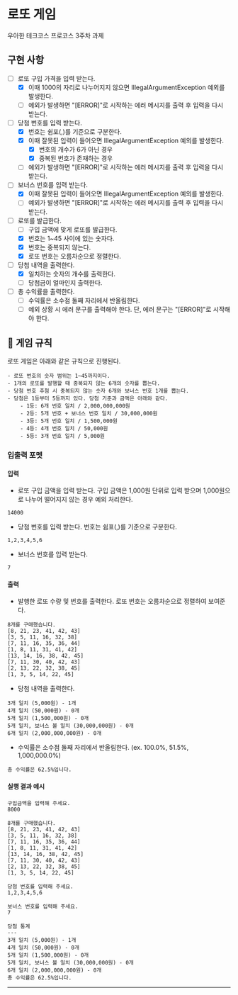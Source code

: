 # 로또 게임

우아한 테크코스 프로코스 3주차 과제

## 구현 사항

- [ ] 로또 구입 가격을 입력 받는다.
    - [x] 이때 1000의 자리로 나누어지지 않으면 IllegalArgumentException 예외를 발생한다.
    - [ ] 예외가 발생하면 "[ERROR]"로 시작하는 에러 메시지를 출력 후 입력을 다시 받는다.
- [ ] 당첨 번호를 입력 받는다.
    - [x] 번호는 쉼포(,)를 기준으로 구분한다.
    - [x] 이때 잘못된 입력이 들어오면 IllegalArgumentException 예외를 발생한다.
        - [x] 번호의 개수가 6가 아닌 경우
        - [x] 중복된 번호가 존재하는 경우
    - [ ] 예외가 발생하면 "[ERROR]"로 시작하는 에러 메시지를 출력 후 입력을 다시 받는다.
- [ ] 보너스 번호를 입력 받는다.
    - [x] 이때 잘못된 입력이 들어오면 IllegalArgumentException 예외를 발생한다.
    - [ ] 예외가 발생하면 "[ERROR]"로 시작하는 에러 메시지를 출력 후 입력을 다시 받는다.
- [ ] 로또를 발급한다.
    - [ ] 구입 금액에 맞게 로또를 발급한다.
    - [x] 번호는 1~45 사이에 있는 숫자다.
    - [x] 번호는 중복되지 않는다.
    - [x] 로또 번호는 오름차순으로 정렬한다.
- [ ] 당첨 내역을 출력한다.
    - [x] 일치하는 숫자의 개수를 출력한다.
    - [ ] 당첨금이 얼마인지 출력한다.
- [ ] 총 수익률을 출력한다.
    - [ ] 수익률은 소수점 둘째 자리에서 반올림한다.
    - [ ] 예외 상황 시 에러 문구를 출력해야 한다. 단, 에러 문구는 "[ERROR]"로 시작해야 한다.

## 🚀 게임 규칙

로또 게임은 아래와 같은 규칙으로 진행된다.

```
- 로또 번호의 숫자 범위는 1~45까지이다.
- 1개의 로또를 발행할 때 중복되지 않는 6개의 숫자를 뽑는다.
- 당첨 번호 추첨 시 중복되지 않는 숫자 6개와 보너스 번호 1개를 뽑는다.
- 당첨은 1등부터 5등까지 있다. 당첨 기준과 금액은 아래와 같다.
    - 1등: 6개 번호 일치 / 2,000,000,000원
    - 2등: 5개 번호 + 보너스 번호 일치 / 30,000,000원
    - 3등: 5개 번호 일치 / 1,500,000원
    - 4등: 4개 번호 일치 / 50,000원
    - 5등: 3개 번호 일치 / 5,000원
```

### 입출력 포멧

#### 입력

- 로또 구입 금액을 입력 받는다. 구입 금액은 1,000원 단위로 입력 받으며 1,000원으로 나누어 떨어지지 않는 경우 예외 처리한다.

```
14000
```

- 당첨 번호를 입력 받는다. 번호는 쉼표(,)를 기준으로 구분한다.

```
1,2,3,4,5,6
```

- 보너스 번호를 입력 받는다.

```
7
```

#### 출력

- 발행한 로또 수량 및 번호를 출력한다. 로또 번호는 오름차순으로 정렬하여 보여준다.

```
8개를 구매했습니다.
[8, 21, 23, 41, 42, 43] 
[3, 5, 11, 16, 32, 38] 
[7, 11, 16, 35, 36, 44] 
[1, 8, 11, 31, 41, 42] 
[13, 14, 16, 38, 42, 45] 
[7, 11, 30, 40, 42, 43] 
[2, 13, 22, 32, 38, 45] 
[1, 3, 5, 14, 22, 45]
```

- 당첨 내역을 출력한다.

```
3개 일치 (5,000원) - 1개
4개 일치 (50,000원) - 0개
5개 일치 (1,500,000원) - 0개
5개 일치, 보너스 볼 일치 (30,000,000원) - 0개
6개 일치 (2,000,000,000원) - 0개
```

- 수익률은 소수점 둘째 자리에서 반올림한다. (ex. 100.0%, 51.5%, 1,000,000.0%)

```
총 수익률은 62.5%입니다.
```

#### 실행 결과 예시

```
구입금액을 입력해 주세요.
8000

8개를 구매했습니다.
[8, 21, 23, 41, 42, 43] 
[3, 5, 11, 16, 32, 38] 
[7, 11, 16, 35, 36, 44] 
[1, 8, 11, 31, 41, 42] 
[13, 14, 16, 38, 42, 45] 
[7, 11, 30, 40, 42, 43] 
[2, 13, 22, 32, 38, 45] 
[1, 3, 5, 14, 22, 45]

당첨 번호를 입력해 주세요.
1,2,3,4,5,6

보너스 번호를 입력해 주세요.
7

당첨 통계
---
3개 일치 (5,000원) - 1개
4개 일치 (50,000원) - 0개
5개 일치 (1,500,000원) - 0개
5개 일치, 보너스 볼 일치 (30,000,000원) - 0개
6개 일치 (2,000,000,000원) - 0개
총 수익률은 62.5%입니다.
```

---
